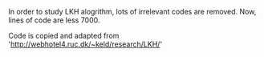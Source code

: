 In order to study LKH alogrithm, lots of irrelevant codes are removed.
Now, lines of code are less 7000.

Code is copied and adapted from 'http://webhotel4.ruc.dk/~keld/research/LKH/'
